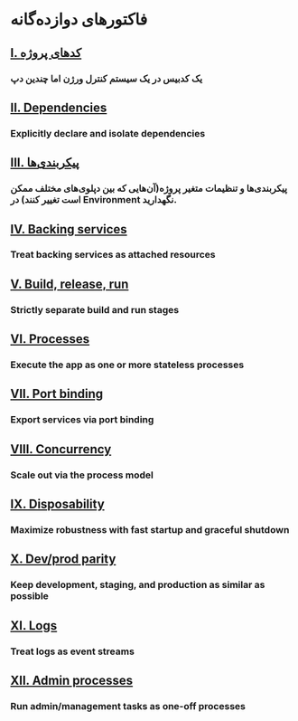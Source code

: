 فاکتور‌های دوازده‌گانه
==================

## [I. کد‌های پروژه](./codebase)
### یک کدبیس در یک سیستم کنترل ورژن اما چندین دپ

## [II. Dependencies](./dependencies)
### Explicitly declare and isolate dependencies

## [III. پیکربندی‌ها](./config)
### پیکربندی‌ها و تنظیمات متغیر پروژه(آن‌هایی که بین دپلوی‌های مختلف ممکن است تغییر کنند) در Environment نگهدارید.

## [IV. Backing services](./backing-services)
### Treat backing services as attached resources

## [V. Build, release, run](./build-release-run)
### Strictly separate build and run stages

## [VI. Processes](./processes)
### Execute the app as one or more stateless processes

## [VII. Port binding](./port-binding)
### Export services via port binding

## [VIII. Concurrency](./concurrency)
### Scale out via the process model

## [IX. Disposability](./disposability)
### Maximize robustness with fast startup and graceful shutdown

## [X. Dev/prod parity](./dev-prod-parity)
### Keep development, staging, and production as similar as possible

## [XI. Logs](./logs)
### Treat logs as event streams

## [XII. Admin processes](./admin-processes)
### Run admin/management tasks as one-off processes
